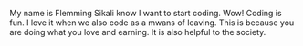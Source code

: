 My name is Flemming Sikali know  I want to start coding.
Wow! Coding is fun.
I love it when we also code as a mwans of leaving.
This is because you are doing what you love and earning.
It is also helpful to the society.
